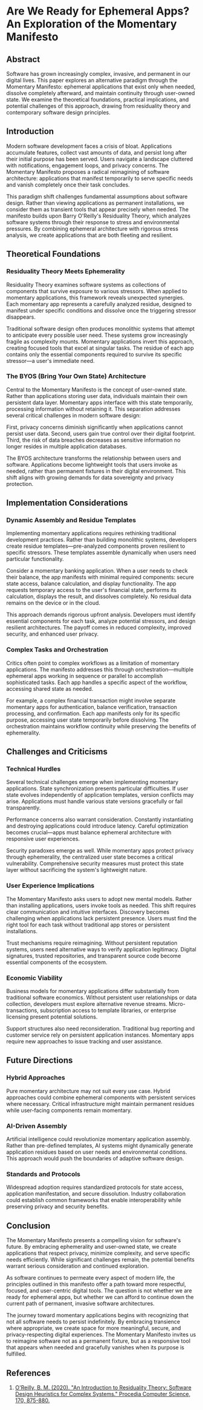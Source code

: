 # Are We Ready for Ephemeral Apps? An Exploration of the Momentary Manifesto

## Abstract

Software has grown increasingly complex, invasive, and permanent in our digital lives. This paper explores an alternative paradigm through the Momentary Manifesto: ephemeral applications that exist only when needed, dissolve completely afterward, and maintain continuity through user-owned state. We examine the theoretical foundations, practical implications, and potential challenges of this approach, drawing from residuality theory and contemporary software design principles.

## Introduction

Modern software development faces a crisis of bloat. Applications accumulate features, collect vast amounts of data, and persist long after their initial purpose has been served. Users navigate a landscape cluttered with notifications, engagement loops, and privacy concerns. The Momentary Manifesto proposes a radical reimagining of software architecture: applications that manifest temporarily to serve specific needs and vanish completely once their task concludes.

This paradigm shift challenges fundamental assumptions about software design. Rather than viewing applications as permanent installations, we consider them as transient tools that appear precisely when needed. The manifesto builds upon Barry O'Reilly's Residuality Theory, which analyzes software systems through their response to stress and environmental pressures. By combining ephemeral architecture with rigorous stress analysis, we create applications that are both fleeting and resilient.

## Theoretical Foundations

### Residuality Theory Meets Ephemerality

Residuality Theory examines software systems as collections of components that survive exposure to various stressors. When applied to momentary applications, this framework reveals unexpected synergies. Each momentary app represents a carefully analyzed residue, designed to manifest under specific conditions and dissolve once the triggering stressor disappears.

Traditional software design often produces monolithic systems that attempt to anticipate every possible user need. These systems grow increasingly fragile as complexity mounts. Momentary applications invert this approach, creating focused tools that excel at singular tasks. The residue of each app contains only the essential components required to survive its specific stressor—a user's immediate need.

### The BYOS (Bring Your Own State) Architecture

Central to the Momentary Manifesto is the concept of user-owned state. Rather than applications storing user data, individuals maintain their own persistent data layer. Momentary apps interface with this state temporarily, processing information without retaining it. This separation addresses several critical challenges in modern software design:

First, privacy concerns diminish significantly when applications cannot persist user data. Second, users gain true control over their digital footprint. Third, the risk of data breaches decreases as sensitive information no longer resides in multiple application databases.

The BYOS architecture transforms the relationship between users and software. Applications become lightweight tools that users invoke as needed, rather than permanent fixtures in their digital environment. This shift aligns with growing demands for data sovereignty and privacy protection.

## Implementation Considerations

### Dynamic Assembly and Residue Templates

Implementing momentary applications requires rethinking traditional development practices. Rather than building monolithic systems, developers create residue templates—pre-analyzed components proven resilient to specific stressors. These templates assemble dynamically when users need particular functionality.

Consider a momentary banking application. When a user needs to check their balance, the app manifests with minimal required components: secure state access, balance calculation, and display functionality. The app requests temporary access to the user's financial state, performs its calculation, displays the result, and dissolves completely. No residual data remains on the device or in the cloud.

This approach demands rigorous upfront analysis. Developers must identify essential components for each task, analyze potential stressors, and design resilient architectures. The payoff comes in reduced complexity, improved security, and enhanced user privacy.

### Complex Tasks and Orchestration

Critics often point to complex workflows as a limitation of momentary applications. The manifesto addresses this through orchestration—multiple ephemeral apps working in sequence or parallel to accomplish sophisticated tasks. Each app handles a specific aspect of the workflow, accessing shared state as needed.

For example, a complex financial transaction might involve separate momentary apps for authentication, balance verification, transaction processing, and confirmation. Each app manifests only for its specific purpose, accessing user state temporarily before dissolving. The orchestration maintains workflow continuity while preserving the benefits of ephemerality.

## Challenges and Criticisms

### Technical Hurdles

Several technical challenges emerge when implementing momentary applications. State synchronization presents particular difficulties. If user state evolves independently of application templates, version conflicts may arise. Applications must handle various state versions gracefully or fail transparently.

Performance concerns also warrant consideration. Constantly instantiating and destroying applications could introduce latency. Careful optimization becomes crucial—apps must balance ephemeral architecture with responsive user experiences.

Security paradoxes emerge as well. While momentary apps protect privacy through ephemerality, the centralized user state becomes a critical vulnerability. Comprehensive security measures must protect this state layer without sacrificing the system's lightweight nature.

### User Experience Implications

The Momentary Manifesto asks users to adopt new mental models. Rather than installing applications, users invoke tools as needed. This shift requires clear communication and intuitive interfaces. Discovery becomes challenging when applications lack persistent presence. Users must find the right tool for each task without traditional app stores or persistent installations.

Trust mechanisms require reimagining. Without persistent reputation systems, users need alternative ways to verify application legitimacy. Digital signatures, trusted repositories, and transparent source code become essential components of the ecosystem.

### Economic Viability

Business models for momentary applications differ substantially from traditional software economics. Without persistent user relationships or data collection, developers must explore alternative revenue streams. Micro-transactions, subscription access to template libraries, or enterprise licensing present potential solutions.

Support structures also need reconsideration. Traditional bug reporting and customer service rely on persistent application instances. Momentary apps require new approaches to issue tracking and user assistance.

## Future Directions

### Hybrid Approaches

Pure momentary architecture may not suit every use case. Hybrid approaches could combine ephemeral components with persistent services where necessary. Critical infrastructure might maintain permanent residues while user-facing components remain momentary.

### AI-Driven Assembly

Artificial intelligence could revolutionize momentary application assembly. Rather than pre-defined templates, AI systems might dynamically generate application residues based on user needs and environmental conditions. This approach would push the boundaries of adaptive software design.

### Standards and Protocols

Widespread adoption requires standardized protocols for state access, application manifestation, and secure dissolution. Industry collaboration could establish common frameworks that enable interoperability while preserving privacy and security benefits.

## Conclusion

The Momentary Manifesto presents a compelling vision for software's future. By embracing ephemerality and user-owned state, we create applications that respect privacy, minimize complexity, and serve specific needs efficiently. While significant challenges remain, the potential benefits warrant serious consideration and continued exploration.

As software continues to permeate every aspect of modern life, the principles outlined in this manifesto offer a path toward more respectful, focused, and user-centric digital tools. The question is not whether we are ready for ephemeral apps, but whether we can afford to continue down the current path of permanent, invasive software architectures.

The journey toward momentary applications begins with recognizing that not all software needs to persist indefinitely. By embracing transience where appropriate, we create space for more meaningful, secure, and privacy-respecting digital experiences. The Momentary Manifesto invites us to reimagine software not as a permanent fixture, but as a responsive tool that appears when needed and gracefully vanishes when its purpose is fulfilled.

## References

1. [O'Reilly, B. M. (2020). "An Introduction to Residuality Theory: Software Design Heuristics for Complex Systems." Procedia Computer Science, 170, 875-880.](https://pdf.sciencedirectassets.com/280203/1-s2.0-S1877050920X00081/1-s2.0-S1877050920305585/main.pdf?X-Amz-Security-Token=IQoJb3JpZ2luX2VjEE4aCXVzLWVhc3QtMSJGMEQCIAMAP6f6jSCyWXttkMOHtWbvfOcscpiJ%2FgcCRVffGdGGAiBX3Gxn6umxQtmlpsKVDswI6dLsxLoOVESCicUkFkvfcCq8BQjX%2F%2F%2F%2F%2F%2F%2F%2F%2F%2F8BEAUaDDA1OTAwMzU0Njg2NSIM7%2BHUnpIz7nfti7yTKpAFugyLcstQxfbDQWIwaI75ZzrZ1pEBSQFOxIG23MGx94SrISTtD9xxiqh93XQ3XQ9qNYOFM5gprtHtfzjKo8ly3kU6n0%2BBakR4d5jxC7I7kyhNq%2F%2Bz4B1vd9pJphg9p%2BlmgG%2FPS2yJR2Pxyywac%2BKRHKnMkWvDcvXuv1myHdClgvUyUXUCldR8cwQob6G%2FFgUpDxtPcnRJMwMn5uSkQekpRGwMbERNx4faViyuVflJgw6X7Yk0eyQ2SZF88OdUpd3oYoJzMGL%2FpmkO%2FvR9v3NoNYc2GZnZ2sSo4jAOMz1Q5GrB3Joe%2BjTYrYah8D35BfFHXnJUPwHLkWhVxtPa5L7oiP7N8LNctLZEtS9DOipWdubTZPDemt%2Fe7Xph%2FrNmq0kfDIDYhvn4kBORobj7XJIaHdeSiyfGgOIvGXSE9cAn1D0bd1RwDKMXAq2fGvmutLHDcrNTwucCDrw3r9mkvh9Pj%2Fx2DZbHKnd1CimRL4PSEh3PnBkTJy4keZmuUL8maunInMmf7tSIRUirEZs6WEOOfy0VMG6yXPFQrdYoZSQY80hym%2BdT6mNhEtw5yvDBNxW1nUn4Qmj%2B6sG89nHsS7jBpwD2m4V3jWWOEbjpvzyJTLxyatMbmr82eYEs5T%2BfV226J8szCkGFbZE5VueT1kHCvLqzD8aTwnKbgcpad88ugijtT3mWjysAQsG2lcLuWCbkt9RPFPBx8SdwaFpPCsCLPGxSPi5YxYXvl7bMLGl2A1Y%2BIKq%2FdqSCVpyA9idejMsoJzgWf8dRJd9U%2FIKGSmeZmxtXhYptsGBo0jo8ef7amHWCr%2FHfzHK50qWWPZUMr5Pbb8cx7mABulo83IrEOXSCbgt47dFSx9PXwbNjN7Fy5%2Bww4r%2BewAY6sgEbVtJNTHgIuPc2XVvu1a5XHZDX14g1rGgSgBD%2BLSfR0PgKKotDPJXxq%2BF7kKVsDrxLxNRSXAjMOiDthoLnOcyK1sp3wxxCJqxQdHzknNAaccqU%2Bjop2i6lzsOUiCoHvOCj0vLG3ipXgCTjYgNJ83IHMBX%2BV2Rc8tVTWz4t5WjqGUgBYfuOzyI47zoxYJS5JiSwAZVoyKTY3wPoX9%2FRTVkyI4JrKZAKDqHaSMopH2GL712n&X-Amz-Algorithm=AWS4-HMAC-SHA256&X-Amz-Date=20250422T143956Z&X-Amz-SignedHeaders=host&X-Amz-Expires=299&X-Amz-Credential=ASIAQ3PHCVTYQLDD6EXJ%2F20250422%2Fus-east-1%2Fs3%2Faws4_request&X-Amz-Signature=e3ffb8f87fafde3efd01ec51c1f5396644db5f15df85a3e672029aa72b1752f9&hash=12ee0bd6a5e59730ffb27f93649bc02e8eda6e36d703cec44e894c3324efdd33&host=68042c943591013ac2b2430a89b270f6af2c76d8dfd086a07176afe7c76c2c61&pii=S1877050920305585&tid=spdf-6317f2ed-2542-4c1d-8be3-f1c41f4ab359&sid=4cf0f76e5c95704fb9299f972f1ffcf4e98dgxrqa&type=client&tsoh=d3d3LnNjaWVuY2VkaXJlY3QuY29t&rh=d3d3LnNjaWVuY2VkaXJlY3QuY29t&ua=0f105d5c555a06045d5f&rr=9345df988ac93ab4&cc=us)
